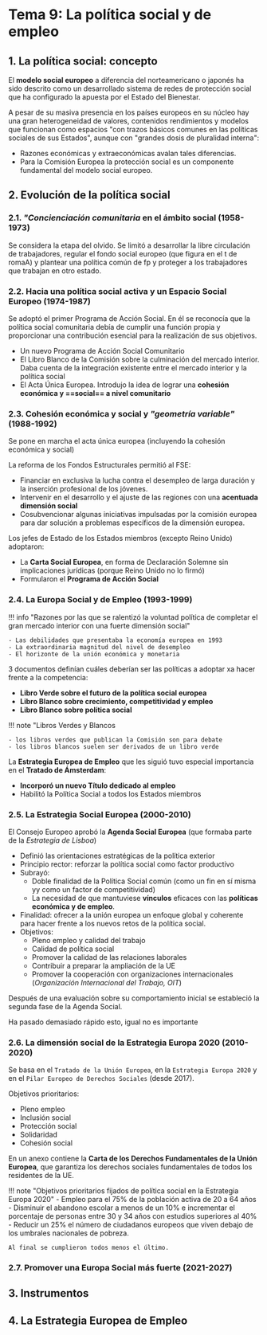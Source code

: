 # Tema 9: La política social y de empleo

## 1. La política social: concepto

El **modelo social europeo** a diferencia del norteamericano o japonés ha sido descrito como un desarrollado sistema de redes de protección social que ha configurado la apuesta por el Estado del Bienestar.

<!-- Revisar este párrafo y los dos siguientes -->
A pesar de su masiva presencia en los países europeos en su núcleo hay una gran heterogeneidad de valores, contenidos rendimientos y modelos que funcionan como espacios "con trazos básicos comunes en las políticas sociales de sus Estados", aunque con "grandes dosis de pluralidad interna":

- Razones económicas y extraeconómicas avalan tales diferencias.
- Para la Comisión Europea la protección social es un componente fundamental del modelo social europeo.

## 2. Evolución de la política social

### 2.1. *"Concienciación comunitaria* en el ámbito social (1958-1973)

Se considera la etapa del olvido. Se limitó a desarrollar la libre circulación de trabajadores, regular el fondo social europeo (que figura en el t de romaA) y plantear una política común de fp y proteger a los trabajadores que trabajan en otro estado.

### 2.2. Hacia una política social activa y un Espacio Social Europeo (1974-1987)

Se adoptó el primer Programa de Acción Social. En él se reconocía que la política social comunitaria debía de cumplir una función propia y proporcionar una contribución esencial para la realización de sus objetivos.

- Un nuevo Programa de Acción Social Comunitario
- El Libro Blanco de la Comisión sobre la culminación del mercado interior. Daba cuenta de la integración existente entre el mercado interior y la política social
- El Acta Única Europea. Introdujo la idea de lograr una **cohesión económica y ==social== a nivel comunitario**

### 2.3. Cohesión económica y social y *"geometría variable"* (1988-1992)

Se pone en marcha el acta única europea (incluyendo la cohesión económica y social)

La reforma de los Fondos Estructurales permitió al FSE:

- Financiar en exclusiva la lucha contra el desempleo de larga duración y la inserción profesional de los jóvenes.
- Intervenir en el desarrollo y el ajuste de las regiones con una **acentuada dimensión social**
- Cosubvencionar algunas iniciativas impulsadas por la comisión europea para dar solución a problemas específicos de la dimensión europea.

Los jefes de Estado de los Estados miembros (excepto Reino Unido) adoptaron:

- La **Carta Social Europea**, en forma de Declaración Solemne sin implicaciones jurídicas (porque Reino Unido no lo firmó)
- Formularon el **Programa de Acción Social**

### 2.4. La Europa Social y de Empleo (1993-1999)

!!! info "Razones por las que se ralentizó la voluntad política de completar el gran mercado interior con una fuerte dimensión social"

    - Las debilidades que presentaba la economía europea en 1993
    - La extraordinaria magnitud del nivel de desempleo
    - El horizonte de la unión económica y monetaria

3 documentos definían cuáles deberían ser las políticas a adoptar xa hacer frente a la competencia:

- **Libro Verde sobre el futuro de la política social europea**
- **Libro Blanco sobre crecimiento, competitividad y empleo**
- **Libro Blanco sobre política social**

!!! note "Libros Verdes y Blancos

    - los libros verdes que publican la Comisión son para debate
    - los libros blancos suelen ser derivados de un libro verde

La **Estrategia Europea de Empleo** que les siguió tuvo especial importancia en el **Tratado de Ámsterdam**:

- **Incorporó un nuevo Título dedicado al empleo**
- Habilitó la Política Social a todos los Estados miembros

### 2.5. La Estrategia Social Europea (2000-2010)

El Consejo Europeo aprobó la **Agenda Social Europea** (que formaba parte de la *Estrategia de Lisboa*)

- Definió las orientaciones estratégicas de la política exterior
- Principio rector: reforzar la política social como factor productivo
- Subrayó:
    - Doble finalidad de la Política Social común (como un fin en sí misma yy como un factor de competitividad)
    - La necesidad de que mantuviese **vínculos** eficaces con las **políticas económica y de empleo**.
- Finalidad: ofrecer a la unión europea un enfoque global y coherente para hacer frente a los nuevos retos de la política social.
- Objetivos:
    - Pleno empleo y calidad del trabajo
    - Calidad de política social
    - Promover la calidad de las relaciones laborales
    - Contribuir a preparar la ampliación de la UE
    - Promover la cooperación con organizaciones internacionales (*Organización Internacional del Trabajo, OIT*)

<!-- todo: revisar -->
Después de una evaluación sobre su comportamiento inicial se estableció la segunda fase de la Agenda Social.

Ha pasado demasiado rápido esto, igual no es importante

### 2.6. La dimensión social de la Estrategia Europa 2020 (2010-2020)

Se basa en el `Tratado de la Unión Europea`, en la `Estrategia Europa 2020` y en el `Pilar Europeo de Derechos Sociales` (desde 2017).

Objetivos prioritarios:

- Pleno empleo
- Inclusión social
- Protección social
- Solidaridad
- Cohesión social

En un anexo contiene la **Carta de los Derechos Fundamentales de la Unión Europea**, que garantiza los derechos sociales fundamentales de todos los residentes de la UE.

!!! note "Objetivos prioritarios fijados de política social en la Estrategia Europa 2020"
    - Empleo para el $75\%$ de la población activa de 20 a 64 años
    - Disminuir el abandono escolar a menos de un $10\%$ e incrementar el porcentaje de personas entre 30 y 34 años con estudios superiores al $40\%$
    - Reducir un $25\%$ el número de ciudadanos europeos que viven debajo de los umbrales nacionales de pobreza.

    Al final se cumplieron todos menos el último.

### 2.7. Promover una Europa Social más fuerte (2021-2027)

## 3. Instrumentos

## 4. La Estrategia Europea de Empleo
